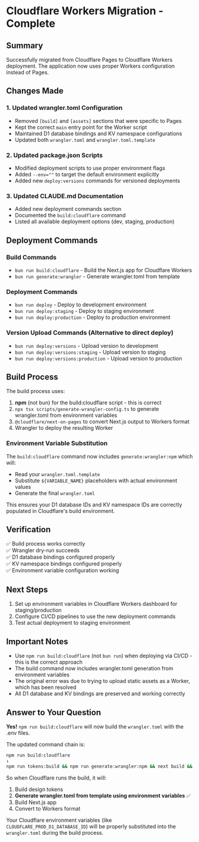 # Cloudflare Workers Migration - Complete

## Summary

Successfully migrated from Cloudflare Pages to Cloudflare Workers deployment. The application now uses proper Workers configuration instead of Pages.

## Changes Made

### 1. Updated wrangler.toml Configuration
- Removed `[build]` and `[assets]` sections that were specific to Pages
- Kept the correct `main` entry point for the Worker script
- Maintained D1 database bindings and KV namespace configurations
- Updated both `wrangler.toml` and `wrangler.toml.template`

### 2. Updated package.json Scripts
- Modified deployment scripts to use proper environment flags
- Added `--env=""` to target the default environment explicitly
- Added new `deploy:versions` commands for versioned deployments

### 3. Updated CLAUDE.md Documentation
- Added new deployment commands section
- Documented the `build:cloudflare` command
- Listed all available deployment options (dev, staging, production)

## Deployment Commands

### Build Commands
- `bun run build:cloudflare` - Build the Next.js app for Cloudflare Workers
- `bun run generate:wrangler` - Generate wrangler.toml from template

### Deployment Commands
- `bun run deploy` - Deploy to development environment
- `bun run deploy:staging` - Deploy to staging environment  
- `bun run deploy:production` - Deploy to production environment

### Version Upload Commands (Alternative to direct deploy)
- `bun run deploy:versions` - Upload version to development
- `bun run deploy:versions:staging` - Upload version to staging
- `bun run deploy:versions:production` - Upload version to production

## Build Process

The build process uses:
1. **npm** (not bun) for the build:cloudflare script - this is correct
2. `npx tsx scripts/generate-wrangler-config.ts` to generate wrangler.toml from environment variables
3. `@cloudflare/next-on-pages` to convert Next.js output to Workers format
4. Wrangler to deploy the resulting Worker

### Environment Variable Substitution

The `build:cloudflare` command now includes `generate:wrangler:npm` which will:
- Read your `wrangler.toml.template`
- Substitute `${VARIABLE_NAME}` placeholders with actual environment values
- Generate the final `wrangler.toml`

This ensures your D1 database IDs and KV namespace IDs are correctly populated in Cloudflare's build environment.

## Verification

✅ Build process works correctly  
✅ Wrangler dry-run succeeds  
✅ D1 database bindings configured properly  
✅ KV namespace bindings configured properly  
✅ Environment variable configuration working  

## Next Steps

1. Set up environment variables in Cloudflare Workers dashboard for staging/production
2. Configure CI/CD pipelines to use the new deployment commands
3. Test actual deployment to staging environment

## Important Notes

- Use `npm run build:cloudflare` (not `bun run`) when deploying via CI/CD - this is the correct approach
- The build command now includes wrangler.toml generation from environment variables 
- The original error was due to trying to upload static assets as a Worker, which has been resolved
- All D1 database and KV bindings are preserved and working correctly

## Answer to Your Question

**Yes!** `npm run build:cloudflare` will now build the `wrangler.toml` with the .env files.

The updated command chain is:
```bash
npm run build:cloudflare
↓
npm run tokens:build && npm run generate:wrangler:npm && next build && npx @cloudflare/next-on-pages
```

So when Cloudflare runs the build, it will:
1. Build design tokens
2. **Generate wrangler.toml from template using environment variables** ✅
3. Build Next.js app 
4. Convert to Workers format

Your Cloudflare environment variables (like `CLOUDFLARE_PROD_D1_DATABASE_ID`) will be properly substituted into the `wrangler.toml` during the build process.
